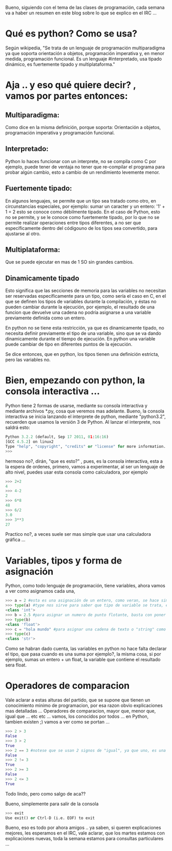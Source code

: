 Bueno, siguiendo con el tema de las clases de programación, cada semana va a haber un resumen en este blog sobre lo que se explico en el IRC ...


# Qué es python? Como se usa?


Según wikipedia, "Se trata de un lenguaje de programación multiparadigma ya que soporta orientación a objetos, programación imperativa y, en menor medida, programación funcional. Es un lenguaje 
#interpretado, usa tipado dinámico, es fuertemente tipado y multiplataforma."


# Aja .. y eso qué quiere decir? , vamos por partes entonces:


## Multiparadigma: 


Como dice en la misma definición, porque soporta: Orientación a objetos, programación imperativa y programación funcional.



## Interpretado: 


Python lo haces funcionar con un interprete, no se compila como C por ejemplo, puede tener de ventaja no tener que re-compilar el programa para probar algún cambio, esto a cambio de un rendimiento levemente menor.

## Fuertemente tipado: 


En algunos lenguajes, se permite que un tipo sea tratado como otro, en circunstancias especiales, por ejemplo: sumar un caracter y un entero: '1' + 1 = 2 esto se conoce como débilmente tipado.
En el caso de Python, esto no se permite, y se le conoce como
fuertemente tipado, por lo que no se permite realizar operaciones entre tipos
diferentes, a no ser que específicamente dentro del códigouno de los tipos
sea convertido, para ajustarse al otro.


## Multiplataforma: 

Que se puede ejecutar en mas de 1 SO sin grandes cambios.


## Dinamicamente tipado

Esto significa que las secciones de memoria para las variables
no necesitan ser reservadas específicamente para un tipo, como sería el caso
en C, en el que se definen los tipos de variables durante la compilación, y
éstas no pueden cambiar durante la ejecución, por ejemplo, el resultado
de una funcion que devuelve una cadena no podría asignarse a una variable
previamente definida como un entero.

En python no se tiene esta restricción, ya que es dinamicamente tipado, no
necesita definir previamente el tipo de una variable, sino que se va dando
dinamicamente durante el tiempo de ejecución. En python una variable puede
cambiar de tipo en diferentes puntos de la ejecución.

Se dice entonces, que en python, los tipos tienen una definición estricta,
pero las variables no.


# Bien, empezando con python, la consola interactiva ...


Python tiene 2 formas de usarse, mediante su consola interactiva y mediante archivos *.py, cosa que veremos mas adelante.
Bueno, la consola interactiva se inicia lanzando el interprete de python, mediante "python3.2", recuerden que usamos la versión 3 de Python.
Al lanzar el interprete, nos saldrá esto:


```python	
Python 3.2.2 (default, Sep 17 2011, 01:16:16)
[GCC 4.5.2] on linux2
Type "help", "copyright", "credits" or "license" for more information.
>>>
```


hermoso no?, dirán, "que es esto?" , pues, es la consola interactiva, esta a la espera de ordenes, primero, vamos a experimentar, al ser un lenguaje de alto nivel, puedes usar esta consola como 
calculadora, por ejemplo



```python	
>>> 2+2
4
>>> 4-2
2
>>> 6*8
48
>>> 6/2
3.0
>>> 3**3
27
```


Practico no?, a veces suele ser mas simple que usar una calculadora gráfica ...


# Variables, tipos y forma de asignación

Python, como todo lenguaje de programación, tiene variables, ahora vamos a ver como asignamos cada una,

```python
>>> a = 2 #esta es una asignación de un entero, como veran, se hace simplemente así ...
>>> type(a) #type nos sirve para saber que tipo de variable se trata, en este caso "a"
<class 'int'>
>>> b = 2.5 #para asignar un numero de punto flotante, basta con poner el punto ...
>>> type(b)
<class 'float'>
>>> c = "hola mundo" #para asignar una cadena de texto o "string" como se conoce, se pone el texto entre comillas
>>> type(c)
<class 'str'>
```


Como se habran dado cuenta, las variables en python no hace falta declarar el tipo, que pasa cuando es una suma por ejemplo?, la misma cosa, si por ejemplo, sumas un entero + un float, la 
variable que contiene el resultado sera float.


# Operadores de comparacion


Vale aclarar a estas alturas del partido, que se supone que tienen un conocimiento minimo de programacion, por esa razon obvio explicaciones mas detalladas ...
Operadores de comparacion, mayor que, menor que, igual que ... etc etc ... vamos, los conocidos por todos ... en Python, tambien existen ;)
vamos a ver como se portan ...


```python
>>> 2 > 3
False
>>> 3 > 2
True
>>> 2 == 3 #notese que se usan 2 signos de "igual", ya que uno, es una asignación ...
False
>>> 2 != 3
True
>>> 2 >= 3
False
>>> 2 <= 3
True
```


Todo lindo, pero como salgo de aca??

Bueno, simplemente para salir de la consola


``` python
>>> exit
Use exit() or Ctrl-D (i.e. EOF) to exit
```


Bueno, eso es todo por ahora amigos .. ya saben, si queren explicaciones mejores, les esperamos en el IRC, vale aclarar, que los martes estamos con explicaciones nuevas, toda la semana estamos 
para consultas particulares ...
